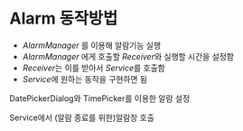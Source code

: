 # Alarm 동작방법

- *AlarmManager* 를 이용해 알람기능 실행
- *AlarmManager* 에게 호출할 *Receiver*와 실행할 시간을 설정함
- *Receiver*는 이를 받아서 *Service*를 호출함
- *Service*에 원하는 동작을 구현하면 됨


DatePickerDialog와 TimePicker를 이용한 알람 설정

Service에서 (알람 종료를 위한)알람창 호출
